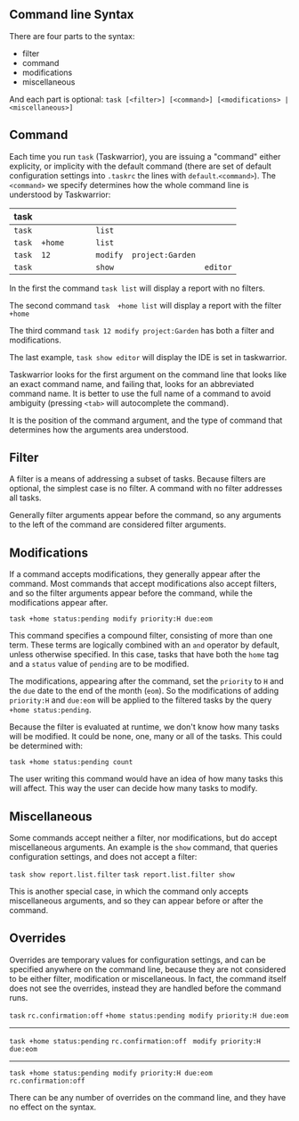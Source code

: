 ##  Command line Syntax
There are four parts to the syntax:
- filter
- command
- modifications
- miscellaneous

And each part is optional:
`task [<filter>] [<command>] [<modifications> | <miscellaneous>]`

## Command
Each time you run `task` (Taskwarrior), you are issuing a "command"
either explicity, or implicity with the default command (there are
set of default configuration settings into `.taskrc` the lines 
with `default`.`<command>`). The `<command>` we specify determines
how the whole command line is understood by Taskwarrior:

| task  | <filter>   | <command>   | <modifications>   | <miscellaneous>   |
| ----- | ---------- | ----------- | ----------------- | ----------------- |
| `task`  |            | `list`        |                   |                   |
| `task`  |` +home      `| `list`        |                   |                   |
| `task`  | `12`         | `modify`      | `project:Garden`    |                   |
| `task`  |            | `show`        |                   |    `editor`         |

In the first the command `task list` will display a report with no filters.

The second command `task  +home list` will display a report with the filter `+home`

The third command `task 12 modify project:Garden` has both a filter and modifications.

The last example, `task show editor` will display the IDE is set in taskwarrior.

Taskwarrior looks for the first argument on the command line that looks like an exact command
name, and failing that, looks for an abbreviated command name. It is better to 
use the full name of a command to avoid ambiguity (pressing `<tab>` will autocomplete the command).

It is the position of the command argument, and the type of command 
that determines how the arguments area understood.

## Filter

A filter is a means of addressing a subset of tasks. Because filters are optional, 
the simplest case is no filter. A command with no filter addresses all tasks.

Generally filter arguments appear before the command, so any arguments to the left of the command are
considered filter arguments.

## Modifications
If a command accepts modifications, they generally appear after the command. Most commands that accept
modifications also accept filters, and so the filter arguments appear before the command, while the modifications
appear after.

`task +home status:pending modify priority:H due:eom`

This command specifies a compound filter, consisting of more than one term. These terms are logically 
combined with an `and` operator by default, unless otherwise specified. In this case, tasks that have both the `home` tag
and a `status` value of `pending` are to be modified.

The modifications, appearing after the command, set the `priority` to `H` and the `due` 
date to the end of the month (`eom`). So the modifications of adding `priority:H` and `due:eom` will be applied to the 
filtered tasks by the query `+home status:pending`.

Because the filter is evaluated at runtime, we don't know how many tasks will 
be modified. It could be none, one, many or all of the tasks. This could be determined with:

`task +home status:pending count`

The user writing this command would have an idea of how many tasks this will affect. This
way the user can decide how many tasks to modify.

## Miscellaneous

Some commands accept neither a filter, nor modifications, but do accept miscellaneous arguments. An 
example is the `show` command, that queries configuration settings, and does not accept a filter:

`task show report.list.filter`
`task report.list.filter show`

This is another special case, in which the command only accepts miscellaneous arguments, and so they
can appear before or after the command.

## Overrides

Overrides are temporary values for configuration settings, and can be specified anywhere on the command line,
because they are not considered to be either filter, modification or miscellaneous. In fact, the command itself
does not see the overrides, instead they are handled before the command runs.

`task` `rc.confirmation:off` `+home status:pending modify priority:H due:eom`

---

`task +home status:pending` `rc.confirmation:off ` `modify priority:H due:eom`

---

`task +home status:pending modify priority:H due:eom` `rc.confirmation:off`

There can be any number of overrides on the command line, and they have no effect on the syntax.
